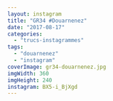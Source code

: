 ```yaml
---
layout: instagram
title: "GR34 #Douarnenez"
date: "2017-08-17"
categories: 
  - "trucs-instagrammes"
tags: 
  - "douarnenez"
  - "instagram"
coverImage: gr34-douarnenez.jpg
imgWidth: 360
imgHeight: 240
instagram: BX5-i_BjXgd
---
```

